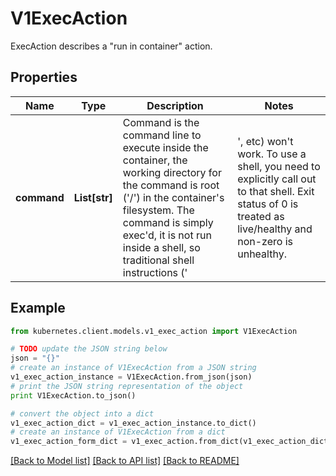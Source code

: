 # V1ExecAction

ExecAction describes a \"run in container\" action.

## Properties
Name | Type | Description | Notes
------------ | ------------- | ------------- | -------------
**command** | **List[str]** | Command is the command line to execute inside the container, the working directory for the command  is root (&#39;/&#39;) in the container&#39;s filesystem. The command is simply exec&#39;d, it is not run inside a shell, so traditional shell instructions (&#39;|&#39;, etc) won&#39;t work. To use a shell, you need to explicitly call out to that shell. Exit status of 0 is treated as live/healthy and non-zero is unhealthy. | [optional] 

## Example

```python
from kubernetes.client.models.v1_exec_action import V1ExecAction

# TODO update the JSON string below
json = "{}"
# create an instance of V1ExecAction from a JSON string
v1_exec_action_instance = V1ExecAction.from_json(json)
# print the JSON string representation of the object
print V1ExecAction.to_json()

# convert the object into a dict
v1_exec_action_dict = v1_exec_action_instance.to_dict()
# create an instance of V1ExecAction from a dict
v1_exec_action_form_dict = v1_exec_action.from_dict(v1_exec_action_dict)
```
[[Back to Model list]](../README.md#documentation-for-models) [[Back to API list]](../README.md#documentation-for-api-endpoints) [[Back to README]](../README.md)


